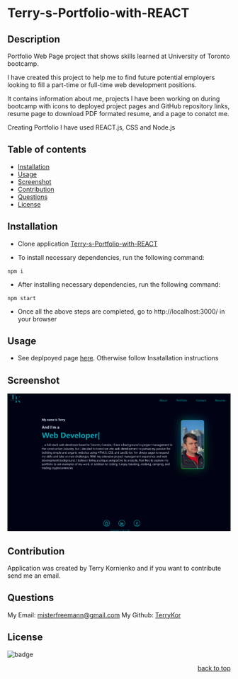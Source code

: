 # Terry-s-Portfolio-with-REACT

## Description

Portfolio Web Page project that shows skills learned at University of Toronto bootcamp.

I have created this project to help me to find future potential employers looking to fill a part-time or full-time web development positions.

It contains information about me, projects I have been working on during bootcamp with icons to deployed project pages and GitHub repository links, resume page to download PDF formated resume, and a page to conatct me.

Creating Portfolio I have used REACT.js, CSS and Node.js


## Table of contents

- [Installation](#installation)
- [Usage](#usage)
- [Screenshot](#screenshot)
- [Contribution](#contribution)
- [Questions](#questions)
- [License](#license)

## Installation


- Clone application [Terry-s-Portfolio-with-REACT](https://github.com/TerryKor/Terry-s-Portfolio-with-REACT)<br />

- To install necessary dependencies, run the following command:
```
npm i
```
- After installing necessary dependencies, run the following command:
```
npm start
```
- Once all the above steps are completed, go to http://localhost:3000/ in your browser

## Usage

- See deplpoyed page [here](). Otherwise follow Insatallation instructions<br />

## Screenshot

![Terry-s-Portfolio-with-REACT](src/assets/images/porfolioPagesSreenshot.png)

## Contribution

Application was created by Terry Kornienko and if you want to contribute send me an email.<br />

## Questions

My Email:
[misterfreemann@gmail.com](mailto:misterfreemann@gmail.com)
My Github:
[TerryKor](https://github.com/TerryKor)

## License

![badge](https://img.shields.io/badge/license-MIT-blue)

<p align="right"><a href="#readme-top">back to top</a></p>